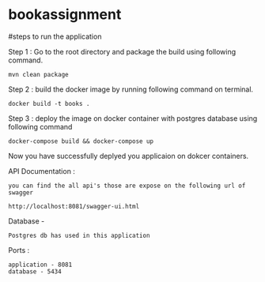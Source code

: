 # bookassignment
#steps to run the application

Step 1 : Go to the root directory and package the build using following command.

    mvn clean package

Step 2 : build the docker image by running following command on terminal.

    docker build -t books .

Step 3 : deploy the image on docker container with postgres database using following command

    docker-compose build && docker-compose up

Now you have successfully deplyed you applicaion on dokcer containers.

API Documentation :

    you can find the all api's those are expose on the following url of swagger

    http://localhost:8081/swagger-ui.html

Database -

    Postgres db has used in this application

Ports : 

    application - 8081
    database - 5434




